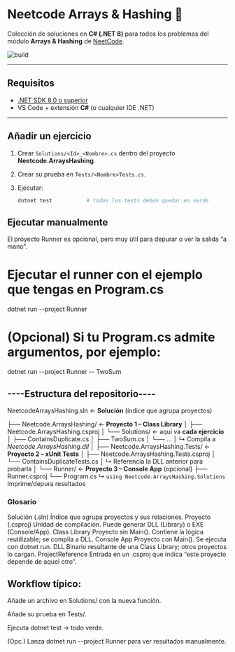 # Neetcode Arrays & Hashing 🚀

Colección de soluciones en **C# (.NET 8)** para todos los problemas del módulo **Arrays & Hashing** de [NeetCode](https://neetcode.io/).

![build](https://github.com/<usuario>/<repo>/actions/workflows/dotnet.yml/badge.svg)

---

## Requisitos
- [.NET SDK 8.0 o superior](https://dotnet.microsoft.com/)
- VS Code + extensión **C#** (o cualquier IDE .NET)

---

## Añadir un ejercicio

1. Crear `Solutions/<Id>_<Nombre>.cs` dentro del proyecto **Neetcode.ArraysHashing**.  
2. Crear su prueba en `Tests/<Nombre>Tests.cs`.  
3. Ejecutar:

   ```bash
   dotnet test           # todos los tests deben quedar en verde

## Ejecutar manualmente

El proyecto Runner es opcional, pero muy útil para depurar o ver la salida “a mano”.

# Ejecutar el runner con el ejemplo que tengas en Program.cs
dotnet run --project Runner

# (Opcional) Si tu Program.cs admite argumentos, por ejemplo:
dotnet run --project Runner -- TwoSum

## ----Estructura del repositorio----

NeetcodeArraysHashing.sln          ← **Solución** (índice que agrupa proyectos)

├── Neetcode.ArraysHashing/        ← **Proyecto 1 – Class Library**
│   ├── Neetcode.ArraysHashing.csproj
│   └── Solutions/                 ← aquí va **cada ejercicio**
│       ├── ContainsDuplicate.cs
│       ├── TwoSum.cs
│       └── …
│              ↳ Compila a *Neetcode.ArraysHashing.dll*
│
├── Neetcode.ArraysHashing.Tests/  ← **Proyecto 2 – xUnit Tests**
│   ├── Neetcode.ArraysHashing.Tests.csproj
│   └── ContainsDuplicateTests.cs
│              ↳ Referencia la DLL anterior para probarla
│
└── Runner/                        ← **Proyecto 3 – Console App** (opcional)
    ├── Runner.csproj
    └── Program.cs                 ↳ `using Neetcode.ArraysHashing.Solutions`
                                     Imprime/depura resultados


### Glosario

Solución (.sln)	Índice que agrupa proyectos y sus relaciones.
Proyecto (.csproj)	Unidad de compilación. Puede generar DLL (Library) o EXE (Console/App).
Class Library	Proyecto sin Main(). Contiene la lógica reutilizable; se compila a DLL.
Console App	Proyecto con Main(). Se ejecuta con dotnet run.
DLL	Binario resultante de una Class Library; otros proyectos lo cargan.
ProjectReference	Entrada en un .csproj que indica “este proyecto depende de aquel otro”.


## Workflow típico:

Añade un archivo en Solutions/ con la nueva función.

Añade su prueba en Tests/.

Ejecuta dotnet test → todo verde.

(Opc.) Lanza dotnet run --project Runner para ver resultados manualmente.